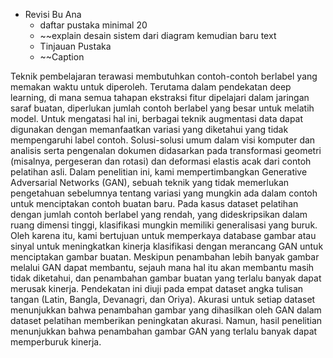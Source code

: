 - Revisi Bu Ana
	- daftar pustaka minimal 20
	- ~~explain desain sistem dari diagram kemudian baru text 
	- Tinjauan Pustaka 
	- ~~Caption


Teknik pembelajaran terawasi membutuhkan contoh-contoh berlabel yang memakan waktu untuk diperoleh. Terutama dalam pendekatan deep learning, di mana semua tahapan ekstraksi fitur dipelajari dalam jaringan saraf buatan, diperlukan jumlah contoh berlabel yang besar untuk melatih model. Untuk mengatasi hal ini, berbagai teknik augmentasi data dapat digunakan dengan memanfaatkan variasi yang diketahui yang tidak mempengaruhi label contoh. Solusi-solusi umum dalam visi komputer dan analisis serta pengenalan dokumen didasarkan pada transformasi geometri (misalnya, pergeseran dan rotasi) dan deformasi elastis acak dari contoh pelatihan asli. Dalam penelitian ini, kami mempertimbangkan Generative Adversarial Networks (GAN), sebuah teknik yang tidak memerlukan pengetahuan sebelumnya tentang variasi yang mungkin ada dalam contoh untuk menciptakan contoh buatan baru. Pada kasus dataset pelatihan dengan jumlah contoh berlabel yang rendah, yang dideskripsikan dalam ruang dimensi tinggi, klasifikasi mungkin memiliki generalisasi yang buruk. Oleh karena itu, kami bertujuan untuk memperkaya database gambar atau sinyal untuk meningkatkan kinerja klasifikasi dengan merancang GAN untuk menciptakan gambar buatan. Meskipun penambahan lebih banyak gambar melalui GAN dapat membantu, sejauh mana hal itu akan membantu masih tidak diketahui, dan penambahan gambar buatan yang terlalu banyak dapat merusak kinerja. Pendekatan ini diuji pada empat dataset angka tulisan tangan (Latin, Bangla, Devanagri, dan Oriya). Akurasi untuk setiap dataset menunjukkan bahwa penambahan gambar yang dihasilkan oleh GAN dalam dataset pelatihan memberikan peningkatan akurasi. Namun, hasil penelitian menunjukkan bahwa penambahan gambar GAN yang terlalu banyak dapat memperburuk kinerja.